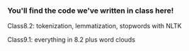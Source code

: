 ### You'll find the code we've written in class here!


Class8.2: tokenization, lemmatization, stopwords with NLTK

Class9.1: everything in 8.2 plus word clouds

